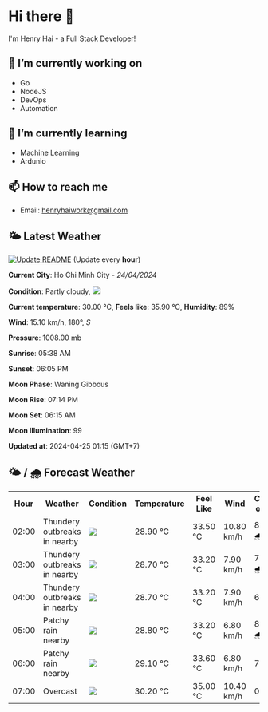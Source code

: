 # Hi there 👋

I'm Henry Hai - a Full Stack Developer!

## 🔭 I’m currently working on

- Go
- NodeJS
- DevOps
- Automation

## 🌱 I’m currently learning

- Machine Learning
- Ardunio

## 📫 How to reach me

- Email: <henryhaiwork@gmail.com>

## 🌤️ Latest Weather
[![Update README](https://github.com/henry0hai/henry0hai/actions/workflows/udpateReadme.yml/badge.svg)](https://github.com/henry0hai/henry0hai/actions/workflows/udpateReadme.yml)
(Update every **hour**)
<!-- CURRENT_WEATHER:START -->
**Current City**: Ho Chi Minh City - *24/04/2024*

**Condition**: Partly cloudy, <img src="https://cdn.weatherapi.com/weather/64x64/night/116.png"/>

**Current temperature**: 30.00 °C, **Feels like**: 35.90 °C, **Humidity**: 89%

**Wind**: 15.10 km/h, 180°, *S*

**Pressure**: 1008.00 mb

**Sunrise**: 05:38 AM

**Sunset**: 06:05 PM

**Moon Phase**: Waning Gibbous

**Moon Rise**: 07:14 PM

**Moon Set**: 06:15 AM

**Moon Illumination**: 99

**Updated at**: 2024-04-25 01:15 (GMT+7)<!-- CURRENT_WEATHER:END -->

## 🌤️ / 🌧️ Forecast Weather
<!-- FORECAST_WEATHER:START -->
<table>
		<tr>
			<th>Hour</th>
			<th>Weather</th>
			<th>Condition</th>
			<th>Temperature</th>
			<th>Feel Like</th>
			<th>Wind</th>
			<th>Chance of Rain</th>
		</tr>
				<tr>
					<td>02:00</td>
					<td>Thundery outbreaks in nearby</td>
					<td><img src='https://cdn.weatherapi.com/weather/64x64/night/200.png'/></td>
					<td>28.90 °C</td>
					<td>33.50 °C</td>
					<td>10.80 km/h</td>
					<td>89 % 🌧️</td>
				</tr>
				<tr>
					<td>03:00</td>
					<td>Thundery outbreaks in nearby</td>
					<td><img src='https://cdn.weatherapi.com/weather/64x64/night/200.png'/></td>
					<td>28.70 °C</td>
					<td>33.20 °C</td>
					<td>7.90 km/h</td>
					<td>77 % 🌧️</td>
				</tr>
				<tr>
					<td>04:00</td>
					<td>Thundery outbreaks in nearby</td>
					<td><img src='https://cdn.weatherapi.com/weather/64x64/night/200.png'/></td>
					<td>28.70 °C</td>
					<td>33.20 °C</td>
					<td>7.90 km/h</td>
					<td>69 %</td>
				</tr>
				<tr>
					<td>05:00</td>
					<td>Patchy rain nearby</td>
					<td><img src='https://cdn.weatherapi.com/weather/64x64/night/176.png'/></td>
					<td>28.80 °C</td>
					<td>33.20 °C</td>
					<td>6.80 km/h</td>
					<td>87 % 🌧️</td>
				</tr>
				<tr>
					<td>06:00</td>
					<td>Patchy rain nearby</td>
					<td><img src='https://cdn.weatherapi.com/weather/64x64/day/176.png'/></td>
					<td>29.10 °C</td>
					<td>33.60 °C</td>
					<td>6.80 km/h</td>
					<td>75 %</td>
				</tr>
				<tr>
					<td>07:00</td>
					<td>Overcast </td>
					<td><img src='https://cdn.weatherapi.com/weather/64x64/day/122.png'/></td>
					<td>30.20 °C</td>
					<td>35.00 °C</td>
					<td>10.40 km/h</td>
					<td>0 %</td>
				</tr>
</table>
<!-- FORECAST_WEATHER:END -->
